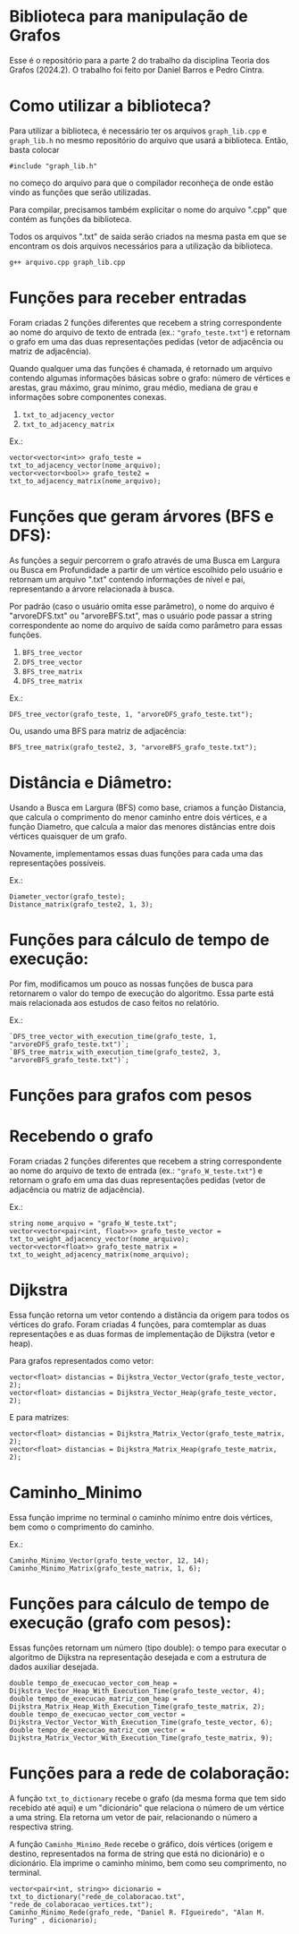 # Biblioteca para manipulação de Grafos
Esse é o repositório para a parte 2 do trabalho da disciplina Teoria dos Grafos (2024.2). O trabalho foi feito por Daniel Barros e Pedro Cintra.

# Como utilizar a biblioteca?

Para utilizar a biblioteca, é necessário ter os arquivos `graph_lib.cpp` e `graph_lib.h` no mesmo repositório do arquivo que usará a biblioteca. Então, basta colocar 

```
#include "graph_lib.h"
```

no começo do arquivo para que o compilador reconheça de onde estão vindo as funções que serão utilizadas.

Para compilar, precisamos também explicitar o nome do arquivo ".cpp" que contém as funções da biblioteca.

Todos os arquivos ".txt" de saída serão criados na mesma pasta em que se encontram os dois arquivos necessários para a utilização da biblioteca.

```
g++ arquivo.cpp graph_lib.cpp
```

# Funções para receber entradas

Foram criadas 2 funções diferentes que recebem a string correspondente ao nome do arquivo de texto de entrada (ex.: `"grafo_teste.txt"`) e retornam o grafo em uma das duas representações pedidas (vetor de adjacência ou matriz de adjacência).

Quando qualquer uma das funções é chamada, é retornado um arquivo contendo algumas informações básicas sobre o grafo: número de vértices e arestas, grau máximo, grau mínimo, grau médio, mediana de grau e informações sobre componentes conexas.

1. `txt_to_adjacency_vector`
2. `txt_to_adjacency_matrix`

Ex.:

```
vector<vector<int>> grafo_teste = txt_to_adjacency_vector(nome_arquivo);
vector<vector<bool>> grafo_teste2 = txt_to_adjacency_matrix(nome_arquivo);
```

# Funções que geram árvores (BFS e DFS):

As funções a seguir percorrem o grafo através de uma Busca em Largura ou Busca em Profundidade a partir de um vértice escolhido pelo usuário e retornam um arquivo ".txt" contendo informações de nível e pai, representando a árvore relacionada à busca.

Por padrão (caso o usuário omita esse parâmetro), o nome do arquivo é "arvoreDFS.txt" ou "arvoreBFS.txt", mas o usuário pode passar a string correspondente ao nome do arquivo de saída como parâmetro para essas funções.

1. `BFS_tree_vector`
2. `DFS_tree_vector`
3. `BFS_tree_matrix`
4. `DFS_tree_matrix`

Ex.:

```
DFS_tree_vector(grafo_teste, 1, "arvoreDFS_grafo_teste.txt");
```

Ou, usando uma BFS para matriz de adjacência:

```
BFS_tree_matrix(grafo_teste2, 3, "arvoreBFS_grafo_teste.txt");
```

# Distância e Diâmetro:

Usando a Busca em Largura (BFS) como base, criamos a função Distancia, que calcula o comprimento do menor caminho entre dois vértices, e a função Diametro, que calcula a maior das menores distâncias entre dois vértices quaisquer de um grafo.

Novamente, implementamos essas duas funções para cada uma das representações possíveis.

Ex.:

```
Diameter_vector(grafo_teste);
Distance_matrix(grafo_teste2, 1, 3);
```

# Funções para cálculo de tempo de execução:

Por fim, modificamos um pouco as nossas funções de busca para retornarem o valor do tempo de execução do algoritmo. Essa parte está mais relacionada aos estudos de caso feitos no relatório.

Ex.:
```
`DFS_tree_vector_with_execution_time(grafo_teste, 1, "arvoreDFS_grafo_teste.txt")`;
`BFS_tree_matrix_with_execution_time(grafo_teste2, 3, "arvoreBFS_grafo_teste.txt")`;
```

# **Funções para grafos com pesos**

# Recebendo o grafo

Foram criadas 2 funções diferentes que recebem a string correspondente ao nome do arquivo de texto de entrada (ex.: `"grafo_W_teste.txt"`) e retornam o grafo em uma das duas representações pedidas (vetor de adjacência ou matriz de adjacência).

Ex.:
```
string nome_arquivo = "grafo_W_teste.txt";
vector<vector<pair<int, float>>> grafo_teste_vector = txt_to_weight_adjacency_vector(nome_arquivo);
vector<vector<float>> grafo_teste_matrix = txt_to_weight_adjacency_matrix(nome_arquivo);
```

# Dijkstra

Essa função retorna um vetor contendo a distância da origem para todos os vértices do grafo. Foram criadas 4 funções, para comtemplar as duas representações e as duas formas de implementação de Dijkstra (vetor e heap).

Para grafos representados como vetor:
```
vector<float> distancias = Dijkstra_Vector_Vector(grafo_teste_vector, 2);
vector<float> distancias = Dijkstra_Vector_Heap(grafo_teste_vector, 2);
```

E para matrizes: 

```
vector<float> distancias = Dijkstra_Matrix_Vector(grafo_teste_matrix, 2);
vector<float> distancias = Dijkstra_Matrix_Heap(grafo_teste_matrix, 2);
```


# Caminho_Minimo

Essa função imprime no terminal o caminho mínimo entre dois vértices, bem como o comprimento do caminho. 

Ex.:
```
Caminho_Minimo_Vector(grafo_teste_vector, 12, 14);
Caminho_Minimo_Matrix(grafo_teste_matrix, 1, 6);
```

# Funções para cálculo de tempo de execução (grafo com pesos):

Essas funções retornam um número (tipo double): o tempo para executar o algoritmo de Dijkstra na representação desejada e com a estrutura de dados auxiliar desejada.

```
double tempo_de_execucao_vector_com_heap = Dijkstra_Vector_Heap_With_Execution_Time(grafo_teste_vector, 4);
double tempo_de_execucao_matriz_com_heap = Dijkstra_Matrix_Heap_With_Execution_Time(grafo_teste_matrix, 2);
double tempo_de_execucao_vector_com_vector = Dijkstra_Vector_Vector_With_Execution_Time(grafo_teste_vector, 6);
double tempo_de_execucao_matriz_com_vector = Dijkstra_Matrix_Vector_With_Execution_Time(grafo_teste_matrix, 9);
```

# Funções para a rede de colaboração:

A função `txt_to_dictionary` recebe o grafo (da mesma forma que tem sido recebido até aqui) e um "dicionário" que relaciona o número de um vértice a uma string. Ela retorna um vetor de pair, relacionando o número a respectiva string.

A função `Caminho_Minimo_Rede` recebe o gráfico, dois vértices (origem e destino, representados na forma de string que está no dicionário) e o dicionário. Ela imprime o caminho mínimo, bem como seu comprimento, no terminal.

```
vector<pair<int, string>> dicionario = txt_to_dictionary("rede_de_colaboracao.txt", "rede_de_colaboracao_vertices.txt");
Caminho_Minimo_Rede(grafo_rede, "Daniel R. FIgueiredo", "Alan M. Turing" , dicionario);
```




